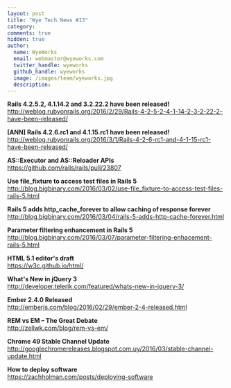```yaml
---
layout: post
title: "Wye Tech News #13"
category:
comments: true
hidden: true
author:
  name: WyeWorks
  email: webmaster@wyeworks.com
  twitter_handle: wyeworks
  github_handle: wyeworks
  image: /images/team/wyeworks.jpg
  description:
---
```



**Rails 4.2.5.2, 4.1.14.2 and 3.2.22.2 have been released!**<br/>
http://weblog.rubyonrails.org/2016/2/29/Rails-4-2-5-2-4-1-14-2-3-2-22-2-have-been-released/

**[ANN] Rails 4.2.6.rc1 and 4.1.15.rc1 have been released!**<br/>
http://weblog.rubyonrails.org/2016/3/1/Rails-4-2-6-rc1-and-4-1-15-rc1-have-been-released/

**AS::Executor and AS::Reloader APIs**<br/>
https://github.com/rails/rails/pull/23807


<!-- more -->


**Use file_fixture to access test files in Rails 5**<br/>
http://blog.bigbinary.com/2016/03/02/use-file_fixture-to-access-test-files-rails-5.html

**Rails 5 adds http_cache_forever to allow caching of response forever**<br/>
http://blog.bigbinary.com/2016/03/04/rails-5-adds-http-cache-forever.html

**Parameter filtering enhancement in Rails 5**<br/>
http://blog.bigbinary.com/2016/03/07/parameter-filtering-enhacement-rails-5.html

**HTML 5.1 editor's draft**<br/>
https://w3c.github.io/html/

**What's New in jQuery 3**<br/>
http://developer.telerik.com/featured/whats-new-in-jquery-3/

**Ember 2.4.0 Released**<br/>
http://emberjs.com/blog/2016/02/29/ember-2-4-released.html

**REM vs EM – The Great Debate**<br/>
http://zellwk.com/blog/rem-vs-em/

**Chrome 49 Stable Channel Update**<br/>
http://googlechromereleases.blogspot.com.uy/2016/03/stable-channel-update.html

**How to deploy software**<br/>
https://zachholman.com/posts/deploying-software
